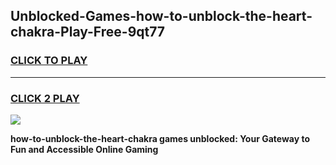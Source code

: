 
## Unblocked-Games-how-to-unblock-the-heart-chakra-Play-Free-9qt77
<h3>
<a href="https://premium76.site?title=how-to-unblock-the-heart-chakra&ref=20M">CLICK TO PLAY</a></h3>
<hr>

<h3>
<a href="https://premium76.site?title=how-to-unblock-the-heart-chakra&ref=20M">CLICK 2 PLAY</a>
  
</h3>

<a href="https://premium76.site?title=how-to-unblock-the-heart-chakra&ref=19M"><img src="https://clearcache.store/games.png"></a>


**how-to-unblock-the-heart-chakra games unblocked: Your Gateway to Fun and Accessible Online Gaming**
